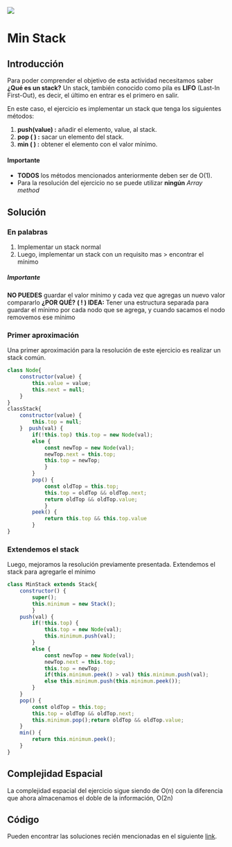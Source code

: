 

<p>
        <img src='https://static.wixstatic.com/media/85087f_0d84cbeaeb824fca8f7ff18d7c9eaafd~mv2.png/v1/fill/w_160,h_30,al_c,q_85,usm_0.66_1.00_0.01/Logo_completo_Color_1PNG.webp' </img>
</p>

# Min Stack
## Introducción
Para poder comprender el objetivo de esta actividad necesitamos saber **¿Qué es un stack?** Un stack, también conocido como pila es **LIFO** (Last-In First-Out), es decir, el último en entrar es el primero en salir.       

En este caso, el ejercicio es implementar un stack que tenga los siguientes métodos:
1. **push(value) :** añadir el elemento, value, al stack.
2. **pop ( ) :** sacar un elemento del stack.
3. **min ( ) :** obtener el elemento con el valor mínimo.

#### Importante
* **TODOS** los métodos mencionados anteriormente deben ser de O(1).
* Para la resolución del ejercicio no se puede utilizar **ningún** *Array method*

## Solución
### En palabras

1. Implementar un stack normal
2. Luego, implementar un stack con un requisito mas > encontrar el mínimo

##### Importante

**NO PUEDES** guardar el valor mínimo y cada vez que agregas un nuevo valor compararlo **¿POR QUÉ?**
**( ! ) IDEA:** Tener una estructura separada para guardar el mínimo por cada nodo que se agrega, y cuando sacamos el nodo removemos ese mínimo

### Primer aproximación
Una primer aproximación para la resolución de este ejercicio es realizar un stack común.

```javascript
class Node{
    constructor(value) {
        this.value = value;
        this.next = null;  
    }
}
classStack{
    constructor(value) {
        this.top = null;  
    }  push(val) {
        if(!this.top) this.top = new Node(val);
        else {
            const newTop = new Node(val);      
            newTop.next = this.top;
            this.top = newTop;    
            }  
        }  
        pop() {
            const oldTop = this.top;
            this.top = oldTop && oldTop.next;
            return oldTop && oldTop.value;  
            }  
        peek() {
            return this.top && this.top.value  
        }
}
```

### Extendemos el stack
Luego, mejoramos la resolución previamente presentada. Extendemos el stack para agregarle el mínimo

```javascript
class MinStack extends Stack{
    constructor() {
        super();
        this.minimum = new Stack();   
        }  
    push(val) {
        if(!this.top) {
            this.top = new Node(val);
            this.minimum.push(val);    
        }
        else {
            const newTop = new Node(val);      
            newTop.next = this.top;
            this.top = newTop;
            if(this.minimum.peek() > val) this.minimum.push(val);
            else this.minimum.push(this.minimum.peek());    
        }  
    }  
    pop() {
        const oldTop = this.top;
        this.top = oldTop && oldTop.next;
        this.minimum.pop();return oldTop && oldTop.value;  
    }  
    min() {
        return this.minimum.peek();  
    }
}
```

## Complejidad Espacial
La complejidad espacial del ejercicio sigue siendo de O(n) con la diferencia que ahora almacenamos el doble de la información, O(2n)

## Código
Pueden encontrar las soluciones recién mencionadas en el siguiente [link](https://repl.it/JqWw).
